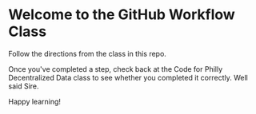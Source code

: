 # Welcome to the GitHub Workflow Class

Follow the directions from the class in this repo.


Once you've completed a step, check back at the Code for Philly Decentralized Data class to see whether you completed it correctly. Well said Sire.


Happy learning!
